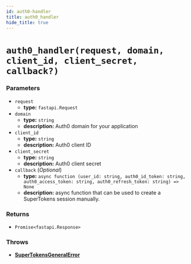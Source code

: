 ```yaml
---
id: auth0-handler
title: auth0_handler
hide_title: true
---
```


# `auth0_handler(request, domain, client_id, client_secret, callback?)`
### Parameters
- `request`
    - **type:** `fastapi.Request`
- `domain`
    - **type:** `string`
    - **description:** Auth0 domain for your application
- `client_id`
    - **type:** `string`
    - **description:** Auth0 client ID
- `client_secret`
    - **type:** `string`
    - **description:** Auth0 client secret
- `callback` (*Optional*)
    - **type:** `async function (user_id: string, auth0_id_token: string, auth0_access_token: string, auth0_refresh_token: string) => None`
    - **description:** async function that can be used to create a SuperTokens session manually.

### Returns
- `Promise<fastapi.Response>`

### Throws
- **[SuperTokensGeneralError](./error-handling/general-error)**